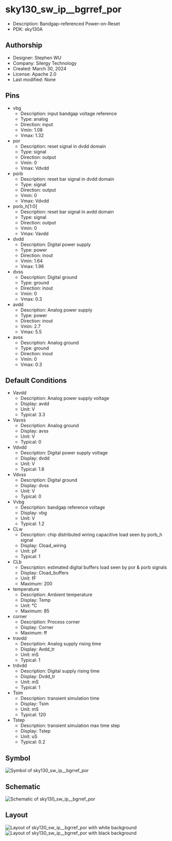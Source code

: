 # sky130_sw_ip__bgrref_por

- Description: Bandgap-referenced Power-on-Reset
- PDK: sky130A

## Authorship

- Designer: Stephen WU
- Company: Silergy Technology
- Created: March 30, 2024
- License: Apache 2.0
- Last modified: None

## Pins

- vbg
  + Description: input bandgap voltage reference
  + Type: analog
  + Direction: input
  + Vmin: 1.08
  + Vmax: 1.32
- por
  + Description: reset signal in dvdd domain
  + Type: signal
  + Direction: output
  + Vmin: 0
  + Vmax: Vdvdd
- porb
  + Description: reset bar signal in dvdd domain
  + Type: signal
  + Direction: output
  + Vmin: 0
  + Vmax: Vdvdd
- porb_h[1:0]
  + Description: reset bar signal in avdd domain
  + Type: signal
  + Direction: output
  + Vmin: 0
  + Vmax: Vavdd
- dvdd
  + Description: Digital power supply
  + Type: power
  + Direction: inout
  + Vmin: 1.64
  + Vmax: 1.96
- dvss
  + Description: Digital ground
  + Type: ground
  + Direction: inout
  + Vmin: 0
  + Vmax: 0.3
- avdd
  + Description: Analog power supply
  + Type: power
  + Direction: inout
  + Vmin: 2.7
  + Vmax: 5.5
- avss
  + Description: Analog ground
  + Type: ground
  + Direction: inout
  + Vmin: 0
  + Vmax: 0.3

## Default Conditions

- Vavdd
  + Description: Analog power supply voltage
  + Display: avdd
  + Unit: V
  + Typical: 3.3
- Vavss
  + Description: Analog ground
  + Display: avss
  + Unit: V
  + Typical: 0
- Vdvdd
  + Description: Digital power supply voltage
  + Display: dvdd
  + Unit: V
  + Typical: 1.8
- Vdvss
  + Description: Digital ground
  + Display: dvss
  + Unit: V
  + Typical: 0
- Vvbg
  + Description: bandgap reference voltage
  + Display: vbg
  + Unit: V
  + Typical: 1.2
- CLw
  + Description: chip distributed wiring capacitive load seen by porb_h signal
  + Display: Cload_wiring
  + Unit: pF
  + Typical: 1
- CLb
  + Description: estimated digital buffers load seen by por & porb signals
  + Display: Cload_buffers
  + Unit: fF
  + Maximum: 200
- temperature
  + Description: Ambient temperature
  + Display: Temp
  + Unit: °C
  + Maximum: 85
- corner
  + Description: Process corner
  + Display: Corner
  + Maximum: ff
- travdd
  + Description: Analog supply rising time
  + Display: Avdd_tr
  + Unit: mS
  + Typical: 1
- trdvdd
  + Description: Digital supply rising time
  + Display: Dvdd_tr
  + Unit: mS
  + Typical: 1
- Tsim
  + Description: transient simulation time
  + Display: Tsim
  + Unit: mS
  + Typical: 120
- Tstep
  + Description: transient simulation max time step
  + Display: Tstep
  + Unit: uS
  + Typical: 0.2

## Symbol

![Symbol of sky130_sw_ip__bgrref_por](sky130_sw_ip__bgrref_por_symbol.svg)

## Schematic

![Schematic of sky130_sw_ip__bgrref_por](sky130_sw_ip__bgrref_por_schematic.svg)

## Layout

![Layout of sky130_sw_ip__bgrref_por with white background](sky130_sw_ip__bgrref_por_w.png)
![Layout of sky130_sw_ip__bgrref_por with black background](sky130_sw_ip__bgrref_por_b.png)
